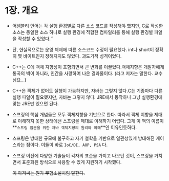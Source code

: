 # 1장. 개요

* 어셈블리 언어는 각 실행 환경별로 다른 소스 코드를 작성해야 했지만, C로 작성한 소스는 동일한 소스 하나로 실행 환경에 적합한 컴파일러를 통해 실행 환경별 파일을 작성할 수 있었다.\`\`
* 단, 현실적으로는 운영 체제에 따른 소스코드 수정이 필요했다. int나 short이 정확히 몇 바이트인지 정해지지도 않았다. 과도기적 성격이었다.
* C++는 C에 객체 지향성이 포함되면서 큰 변화를 이끌었다.객체지향은 개발자에게 통곡의 벽이 아니라, 인간을 사랑하여 나온 결과물이다. (라고 저자는 말한다. 교수님요...)
* C++은 객체가 없어도 실행이 가능하지만, 자바는 그렇지 않다.C는 기종마다 다른 실행 파일이 필요했지만, 자바는 그렇지 않다. JRE에서 동작하니 그냥 실행환경에 맞는 JRE만 있으면 된다.
* 스프링의 핵심 개념들은 모두 객체지향을 기반으로 한다. 따라서 객체 지향을 제대로 이해하지 못한 상태에선 스프링을 제대로 이해하기 어렵다. 그게 이 책의 이름이 \*\*`스프링 입문을 위한 자바 객체지향의 원리와 이해`\*\*인 이유인듯하다.
* 스프링은 방대한 규모에 불구하고 자기 철학을 기반으로 일관성있게 방대해진 케이스라는 점이다. 이들이 바로 `IoC/DI, AOP, PSA` 다.
*   스프링 이전에 다양한 기술들이 각자의 표준을 가지고 나오던 것이, 스프링을 거치면서 표준화된 방식으로 사용할 수 있게 지원하기 시작했다.

    ~~이 아저씨는 뭔가 무협소설처럼 말한다.~~

